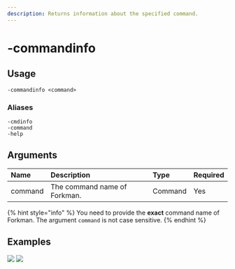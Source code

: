 ```yaml
---
description: Returns information about the specified command.
---
```


# -commandinfo

## Usage
```
-commandinfo <command>
```

### Aliases
```
-cmdinfo
-command
-help
```

## Arguments
Name | Description | Type | Required
:-- | :-- | :-- | :--
command | The command name of Forkman. | Command | Yes

{% hint style="info" %}
You need to provide the **exact** command name of Forkman. The argument `command` is not case sensitive.
{% endhint %}

## Examples
![](https://user-images.githubusercontent.com/111157596/235301731-89e36acc-ebd5-47b5-9b7e-caf6c4d0af7e.png)
![](https://user-images.githubusercontent.com/111157596/235301737-9cde3780-46d4-49bf-b6f1-5f08912c3b0c.png)
